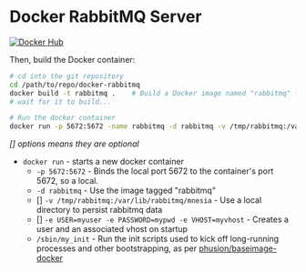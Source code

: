 # Docker RabbitMQ Server

[![Docker Hub](https://img.shields.io/badge/docker-swcc%2Fdocker--rabbitmq-blue.svg?style=flat)](https://registry.hub.docker.com/u/swcc/docker-rabbitmq/)

Then, build the Docker container:

```bash
# cd into the git repository
cd /path/to/repo/docker-rabbitmq
docker build -t rabbitmq .    # Build a Docker image named "rabbitmq" from this location "."
# wait for it to build...

# Run the docker container
docker run -p 5672:5672 -name rabbitmq -d rabbitmq -v /tmp/rabbitmq:/var/lib/rabbitmq/mnesia /sbin/my_init 
```
_[] options means they are optional_

* `docker run` - starts a new docker container
  * `-p 5672:5672` - Binds the local port 5672 to the container's port 5672, so a local.
  * `-d rabbitmq` - Use the image tagged "rabbitmq"
  * [] `-v /tmp/rabbitmq:/var/lib/rabbitmq/mnesia` - Use a local directory to persist rabbitmq data
  * [] `-e USER=myuser -e PASSWORD=mypwd -e VHOST=myvhost` - Creates a user and an associated vhost on startup
  * `/sbin/my_init` - Run the init scripts used to kick off long-running processes and other bootstrapping, as per [phusion/baseimage-docker](https://github.com/phusion/baseimage-docker)

